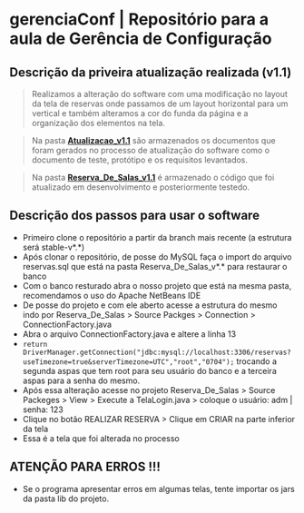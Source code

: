 # gerenciaConf | Repositório para a aula de Gerência de Configuração

## Descrição da priveira atualização realizada (v1.1)

> Realizamos a alteração do software com uma modificação no layout da tela de reservas onde passamos de um layout horizontal para um vertical
e também alteramos a cor do funda da página e a organização dos elementos na tela.

> Na pasta **[Atualizacao_v1.1](./Atualizacao_v1.1)** são armazenados os documentos que foram gerados no processo de atualização do software
como o documento de teste, protótipo e os requisitos levantados.

> Na pasta **[Reserva_De_Salas_v1.1](./Reserva_De_Salas_v1.1)** é armazenado o código que foi atualizado em desenvolvimento e posteriormente testedo.

## Descrição dos passos para usar o software

- Primeiro clone o repositório a partir da branch mais recente (a estrutura será stable-v*.*)
- Após clonar o repositório, de posse do MySQL faça o import do arquivo reservas.sql que está na pasta Reserva_De_Salas_v*.* para restaurar o banco
- Com o banco resturado abra o nosso projeto que está na mesma pasta, recomendamos o uso do Apache NetBeans IDE
- De posse do projeto e com ele aberto acesse a estrutura do mesmo indo por Reserva_De_Salas > Source Packges > Connection > ConnectionFactory.java
- Abra o arquivo ConnectionFactory.java e altere a linha 13 
- ``` return DriverManager.getConnection("jdbc:mysql://localhost:3306/reservas?useTimezone=true&serverTimezone=UTC","root","0704"); ``` trocando a segunda aspas que tem root para seu usuário do banco e a terceira aspas para a senha do mesmo.
- Após essa alteração acesse no projeto Reserva_De_Salas > Source Packeges > View > Execute a TelaLogin.java > coloque o usuário: adm | senha: 123
- Clique no botão REALIZAR RESERVA > Clique em CRIAR na parte inferior da tela
- Essa é a tela que foi alterada no processo

## ATENÇÃO PARA ERROS !!!

- Se o programa apresentar erros em algumas telas, tente importar os jars da pasta lib do projeto.
